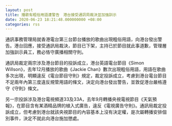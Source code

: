 ```yaml
---
layout: post
title: 播歌有粗俗用語遭警告　港台接受通訊局裁決並加強訓示
date: 2020-06-23 18:21:48.000000000 +08:00
categories: rss
---
```


通訊事務管理局就香港電台第三台節台播放的歌曲出現粗俗用語，向港台發出警告。港台回應，接受通訊局裁決，節目已下架，主持已於節目就此事道歉，管理層加強訓示員工，務必恪守廣播相關守則。

通訊局裁定兩宗涉及港台節目的投訴成立，港台英語電台節目《Simon Willson》，去年12月播放的歌曲《Jackie Chan》數次出現粗俗用語，用語在歌曲多次出現，明顯違反《電台節目守則》規定，裁定投訴成立，考慮到港台電台節目不足兩年內第三度違反規管用語的條文，決定向港台發出警告，並敦促港台嚴格遵守《守則》條文。

另一宗投訴涉及港台電視頻道33及33A，去年9月轉播央視電視節目《天氣預報》，在節目含有某酒精品牌的植入式廣告，違反《電視廣告守則》。通訊局裁定投訴成立，但考慮到港台就該央視節目的內容基本上沒有決定權，是次屬轉播安排個別事件，決定不就此向港台施加懲處。
